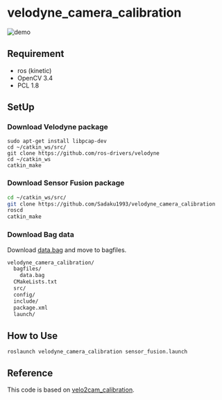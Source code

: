 # velodyne_camera_calibration

![demo](https://github.com/Sadaku1993/velodyne_camera_calibration/blob/master/projection.gif)

## Requirement
- ros (kinetic)
- OpenCV 3.4
- PCL 1.8

## SetUp

### Download Velodyne package

```shell
sudo apt-get install libpcap-dev
cd ~/catkin_ws/src/
git clone https://github.com/ros-drivers/velodyne
cd ~/catkin_ws
catkin_make
```

### Download Sensor Fusion package
```bash
cd ~/catkin_ws/src/
git clone https://github.com/Sadaku1993/velodyne_camera_calibration
roscd
catkin_make
```

### Download Bag data
Download [data.bag](https://drive.google.com/file/d/1aP3foMD4WPVQz0ZLOP1HcivBn1AOtJz4/view?usp=sharing) and move to bagfiles.

```bash
velodyne_camera_calibration/
  bagfiles/
    data.bag
  CMakeLists.txt
  src/
  config/
  include/
  package.xml
  launch/
```

## How to Use

```
roslaunch velodyne_camera_calibration sensor_fusion.launch
```


## Reference
This code is based on [velo2cam_calibration](http://wiki.ros.org/velo2cam_calibration).
